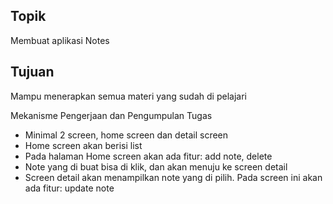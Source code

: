 ## Topik

Membuat aplikasi Notes

## Tujuan

Mampu menerapkan semua materi yang sudah di pelajari

Mekanisme Pengerjaan dan Pengumpulan Tugas

- Minimal 2 screen, home screen dan detail screen
- Home screen akan berisi list
- Pada halaman Home screen akan ada fitur: add note, delete
- Note yang di buat bisa di klik, dan akan menuju ke screen detail
- Screen detail akan menampilkan note yang di pilih. Pada screen ini akan ada fitur: update note

<!-- guide -->
